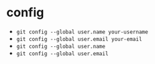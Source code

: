# config

- `git config --global user.name your-username`
- `git config --global user.email your-email`
- `git config --global user.name`
- `git config --global user.email`
